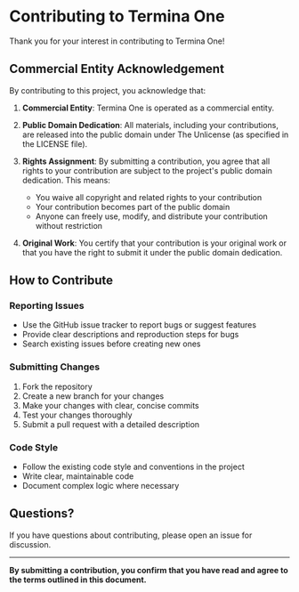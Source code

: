 # Contributing to Termina One

Thank you for your interest in contributing to Termina One!

## Commercial Entity Acknowledgement

By contributing to this project, you acknowledge that:

1. **Commercial Entity**: Termina One is operated as a commercial entity.

2. **Public Domain Dedication**: All materials, including your contributions, are released into the public domain under The Unlicense (as specified in the LICENSE file).

3. **Rights Assignment**: By submitting a contribution, you agree that all rights to your contribution are subject to the project's public domain dedication. This means:

   - You waive all copyright and related rights to your contribution
   - Your contribution becomes part of the public domain
   - Anyone can freely use, modify, and distribute your contribution without restriction

4. **Original Work**: You certify that your contribution is your original work or that you have the right to submit it under the public domain dedication.

## How to Contribute

### Reporting Issues

- Use the GitHub issue tracker to report bugs or suggest features
- Provide clear descriptions and reproduction steps for bugs
- Search existing issues before creating new ones

### Submitting Changes

1. Fork the repository
2. Create a new branch for your changes
3. Make your changes with clear, concise commits
4. Test your changes thoroughly
5. Submit a pull request with a detailed description

### Code Style

- Follow the existing code style and conventions in the project
- Write clear, maintainable code
- Document complex logic where necessary

## Questions?

If you have questions about contributing, please open an issue for discussion.

---

**By submitting a contribution, you confirm that you have read and agree to the terms outlined in this document.**
